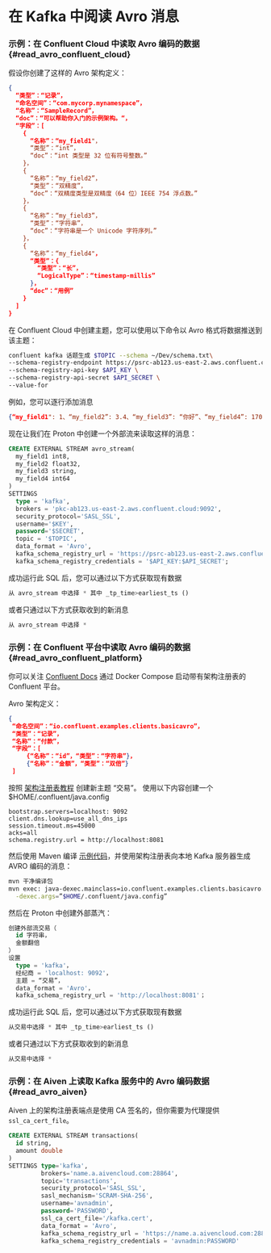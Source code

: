 # 在 Kafka 中阅读 Avro 消息

### 示例：在 Confluent Cloud 中读取 Avro 编码的数据 {#read_avro_confluent_cloud}

假设你创建了这样的 Avro 架构定义：

```json
{
  “类型”：“记录”，
  “命名空间”：“com.mycorp.mynamespace”，
  “名称”：“SampleRecord”，
  “doc”：“可以帮助你入门的示例架构。“，
  “字段”：[
    {
      “名称”：“my_field1"，
      “类型”：“int”，
      “doc”：“int 类型是 32 位有符号整数。”
    }，
    {
      “名称”：“my_field2”，
      “类型”：“双精度”，
      “doc”：“双精度类型是双精度（64 位）IEEE 754 浮点数。”
    }，
    {
      “名称”：“my_field3”，
      “类型”：“字符串”，
      “doc”：“字符串是一个 Unicode 字符序列。”
    }，
    {
      “名称”：“my_field4"，
      “类型”：{
        “类型”：“长”，
        “LogicalType”：“timestamp-millis”
      }，
      “doc”：“用例”
    }
  ]
}
```

在 Confluent Cloud 中创建主题，您可以使用以下命令以 Avro 格式将数据推送到该主题：

```bash
confluent kafka 话题生成 $TOPIC --schema ~/Dev/schema.txt\
--schema-registry-endpoint https://psrc-ab123.us-east-2.aws.confluent.cloud\
--schema-registry-api-key $API_KEY \
--schema-registry-api-secret $API_SECRET \
--value-for
```

例如，您可以逐行添加消息

```json
{“my_field1": 1、“my_field2”: 3.4、“my_field3”: “你好”、“my_field4”: 1707954127790}
```

现在让我们在 Proton 中创建一个外部流来读取这样的消息：

```sql
CREATE EXTERNAL STREAM avro_stream(
  my_field1 int8,
  my_field2 float32,
  my_field3 string,
  my_field4 int64
)
SETTINGS
  type = 'kafka',
  brokers = 'pkc-ab123.us-east-2.aws.confluent.cloud:9092',
  security_protocol='SASL_SSL',
  username='$KEY',
  password='$SECRET',
  topic = '$TOPIC',
  data_format = 'Avro',
  kafka_schema_registry_url = 'https://psrc-ab123.us-east-2.aws.confluent.cloud',
  kafka_schema_registry_credentials = '$API_KEY:$API_SECRET';
```

成功运行此 SQL 后，您可以通过以下方式获取现有数据

```sql
从 avro_stream 中选择 * 其中 _tp_time>earliest_ts ()
```

或者只通过以下方式获取收到的新消息

```sql
从 avro_stream 中选择 *
```

### 示例：在 Confluent 平台中读取 Avro 编码的数据 {#read_avro_confluent_platform}

你可以关注 [Confluent Docs](https://docs.confluent.io/platform/7.6/platform-quickstart.html#quickstart) 通过 Docker Compose 启动带有架构注册表的 Confluent 平台。

Avro 架构定义：

```json
{
 “命名空间”：“io.confluent.examples.clients.basicavro”，
 “类型”：“记录”，
 “名称”：“付款”，
 “字段”：[
     {“名称”：“id”，“类型”：“字符串”}，
     {“名称”：“金额”，“类型”：“双倍”}
 ]

```

按照 [架构注册表教程](https://docs.confluent.io/platform/7.6/schema-registry/schema_registry_onprem_tutorial.html) 创建新主题 “交易”。 使用以下内容创建一个$HOME/.confluent/java.config

```properties
bootstrap.servers=localhost: 9092
client.dns.lookup=use_all_dns_ips
session.timeout.ms=45000
acks=all
schema.registry.url = http://localhost:8081
```

然后使用 Maven 编译 [示例代码](https://github.com/confluentinc/examples/tree/7.5.0-post/clients/avro)，并使用架构注册表向本地 Kafka 服务器生成 AVRO 编码的消息：

```bash
mvn 干净编译包
mvn exec: java-dexec.mainclass=io.confluent.examples.clients.basicavro.producerExample\
  -dexec.args=”$HOME/.confluent/java.config”
```

然后在 Proton 中创建外部蒸汽：

```sql
创建外部流交易（
  id 字符串，
  金额翻倍
）
设置
  type = 'kafka'，
  经纪商 = 'localhost: 9092'，
  主题 = “交易”，
  data_format = 'Avro'，
  kafka_schema_registry_url = 'http://localhost:8081'；
```

成功运行此 SQL 后，您可以通过以下方式获取现有数据

```sql
从交易中选择 * 其中 _tp_time>earliest_ts ()
```

或者只通过以下方式获取收到的新消息

```sql
从交易中选择 *
```

### 示例：在 Aiven 上读取 Kafka 服务中的 Avro 编码数据{#read_avro_aiven}

Aiven 上的架构注册表端点是使用 CA 签名的，但你需要为代理提供 `ssl_ca_cert_file`。

```sql
CREATE EXTERNAL STREAM transactions(
  id string,
  amount double
)
SETTINGS type='kafka',
         brokers='name.a.aivencloud.com:28864',
         topic='transactions',
         security_protocol='SASL_SSL',
         sasl_mechanism='SCRAM-SHA-256',
         username='avnadmin',
         password='PASSWORD',
         ssl_ca_cert_file='/kafka.cert',
         data_format = 'Avro',
         kafka_schema_registry_url = 'https://name.a.aivencloud.com:28856',
         kafka_schema_registry_credentials = 'avnadmin:PASSWORD'
```
